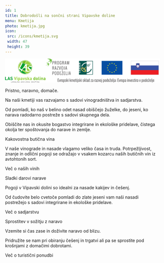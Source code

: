 ```yaml
---
id: 1
title: Dobrodošli na sončni strani Vipavske doline
menu: Kmetija
photo: kmetija.jpg
icon:
 src: /icons/kmetija.svg
 width: 47
 height: 39
---
```

<div class="logos">

[![](images/logotipi.svg)](/razvoj-podezelja)

</div>

<besedilo>
  <naslov>Pristno, naravno, domače.</naslov>

  Na naši kmetiji vas razvajamo s sadovi vinogradništva in sadjarstva.

  Od pomladi, ko naš v belino odet nasad obiščejo žuželke, do jeseni, ko narava radodarno postreže s sadovi skupnega dela.

  Obiščite nas in okusite bogastvo integrirane in ekološke pridelave, čistega okolja ter spoštovanja do narave in zemlje.

</besedilo>

<foto-blok foto="poslanstvo.jpg" poravnava="bottom">
  <naslov>Kakovostna butična vina</naslov>

  V naše vinograde in nasade vlagamo veliko časa in truda. Potrpežljivost, znanje in odlični pogoji se odražajo v vsakem kozarcu naših butičnih vin iz avtohtonih sort.

  <n-link to="/vino" class="btn">Več o naših vinih</n-link>
</foto-blok>

<foto-blok reverse foto="vrednote.jpg" poravnava="bottom" ikona="roza">
  <naslov>Sladki darovi narave</naslov>

  Pogoji v Vipavski dolini so idealni za nasade kakijev in češenj.

  Od čudovite belo cvetoče pomladi do zlate jeseni vam naši nasadi postrežejo s sadovi integrirane in ekološke pridelave.

  <n-link to="/sadje" class="btn">Več o sadjarstvu</n-link>
</foto-blok>

<foto-blok foto="druzina.jpg" poravnava="bottom" ikona="cvet">
  <naslov>Sprostitev v sožitju z naravo</naslov>

  Vzemite si čas zase in doživite naravo od blizu.

  Pridružite se nam pri obiranju češenj in trgatvi ali pa se sprostite pod krošnjami z domačimi dobrotami.

  <n-link to="/turizem" class="btn">Več o turistični ponudbi</n-link>
</foto-blok>